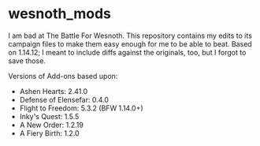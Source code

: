 # wesnoth_mods

I am bad at The Battle For Wesnoth. This repository contains my edits to its
campaign files to make them easy enough for me to be able to beat. Based on
1.14.12; I meant to include diffs against the originals, too, but I forgot
to save those.

Versions of Add-ons based upon:
- Ashen Hearts: 2.41.0
- Defense of Elensefar: 0.4.0
- Flight to Freedom: 5.3.2 (BFW 1.14.0+)
- Inky's Quest: 1.5.5
- A New Order: 1.2.19
- A Fiery Birth: 1.2.0
